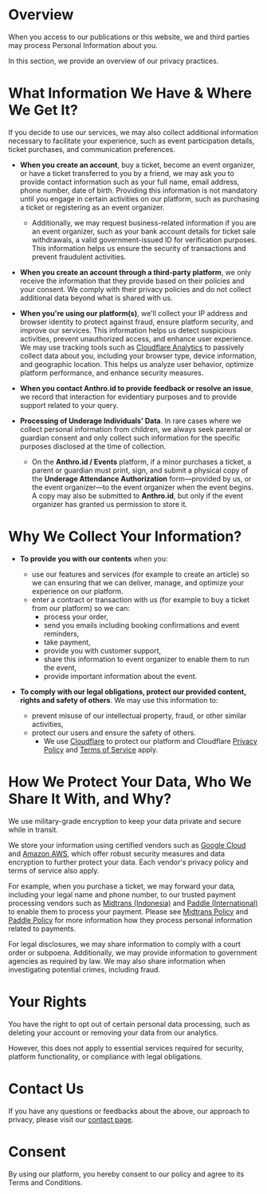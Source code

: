 # Overview
When you access to our publications or this website, we and third parties may process Personal Information about you.

In this section, we provide an overview of our privacy practices.


# What Information We Have & Where We Get It?
If you decide to use our services, we may also collect additional information necessary to facilitate your experience, such as event participation details, ticket purchases, and communication preferences.

- **When you create an account**, buy a ticket, become an event organizer, or have a ticket transferred to you by a friend, we may ask you to provide contact information such as your full name, email address, phone number, date of birth.
Providing this information is not mandatory until you engage in certain activities on our platform, such as purchasing a ticket or registering as an event organizer.
  - Additionally, we may request business-related information if you are an event organizer, such as your bank account details for ticket sale withdrawals, a valid government-issued ID for verification purposes. This information helps us ensure the security of transactions and prevent fraudulent activities.

- **When you create an account through a third-party platform**, we only receive the information that they provide based on their policies and your consent. We comply with their privacy policies and do not collect additional data beyond what is shared with us.

- **When you're using our platform(s)**, we'll collect your IP address and browser identity to protect against fraud, ensure platform security, and improve our services. This information helps us detect suspicious activities, prevent unauthorized access, and enhance user experience.
We may use tracking tools such as [Cloudflare Analytics](https://www.cloudflare.com/web-analytics/) to passively collect data about you, including your browser type, device information, and geographic location. This helps us analyze user behavior, optimize platform performance, and enhance security measures.

- **When you contact Anthro.id to provide feedback or resolve an issue**, we record that interaction for evidentiary purposes and to provide support related to your query.

- **Processing of Underage Individuals' Data**. In rare cases where we collect personal information from children, we always seek parental or guardian consent and only collect such information for the specific purposes disclosed at the time of collection.
  - On the **Anthro.id / Events** platform, if a minor purchases a ticket, a parent or guardian must print, sign, and submit a physical copy of the **Underage Attendance Authorization** form—provided by us, or the event organizer—to the event organizer when the event begins. A copy may also be submitted to **Anthro.id**, but only if the event organizer has granted us permission to store it.


# Why We Collect Your Information?
- **To provide you with our contents** when you:
  - use our features and services (for example to create an article) so we can ensuring that we can deliver, manage, and optimize your experience on our platform.
  - enter a contract or transaction with us (for example to buy a ticket from our platform) so we can:
    - process your order,
    - send you emails including booking confirmations and event reminders,
    - take payment,
    - provide you with customer support,
    - share this information to event organizer to enable them to run the event,
    - provide important information about the event.

- **To comply with our legal obligations, protect our provided content, rights and safety of others**. We may use this information to:
  - prevent misuse of our intellectual property, fraud, or other similar activities,
  - protect our users and ensure the safety of others.
    - We use [Cloudflare](https://cloudflare.com) to protect our platform and Cloudflare [Privacy Policy](https://cloudflare.com/privacy) and [Terms of Service](https://www.cloudflare.com/website-terms/) apply.


# How We Protect Your Data, Who We Share It With, and Why?
We use military-grade encryption to keep your data private and secure while in transit.

We store your information using certified vendors such as [Google Cloud](https://cloud.google.com) and [Amazon AWS](https://aws.amazon.com/), which offer robust security measures and data encryption to further protect your data. Each vendor's privacy policy and terms of service also apply.

For example, when you purchase a ticket, we may forward your data, including your legal name and phone number, to our trusted payment processing vendors such as [Midtrans (Indonesia)](https://midtrans.com) and [Paddle (International)](https://paddle.com) to enable them to process your payment. Please see [Midtrans Policy](https://midtrans.com/privacy-notice) and [Paddle Policy](https://www.paddle.com/legal/privacy) for more information how they process personal information related to payments.

For legal disclosures, we may share information to comply with a court order or subpoena. Additionally, we may provide information to government agencies as required by law. We may also share information when investigating potential crimes, including fraud.


# Your Rights
You have the right to opt out of certain personal data processing, such as deleting your account or removing your data from our analytics.

However, this does not apply to essential services required for security, platform functionality, or compliance with legal obligations.


# Contact Us
If you have any questions or feedbacks about the above, our approach to privacy, please visit our [contact page](/contact).


# Consent
By using our platform, you hereby consent to our policy and agree to its Terms and Conditions.
